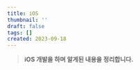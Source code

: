 ```yaml
---
title: iOS
thumbnail: ''
draft: false
tags: []
created: 2023-09-18
---
```



 > 
 > **iOS 개발을 하며 알게된 내용을 정리합니다.**
